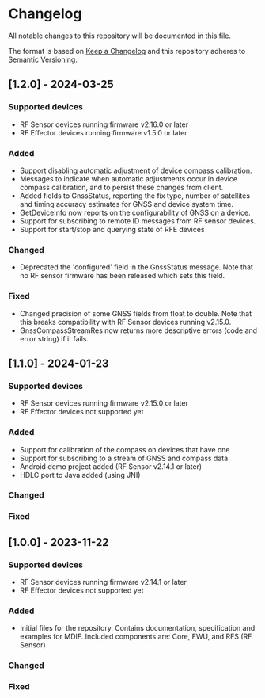 # Changelog
All notable changes to this repository will be documented in this file.

The format is based on [Keep a Changelog](http://keepachangelog.com/) and this
repository adheres to [Semantic Versioning](http://semver.org/).

## [1.2.0] - 2024-03-25

### Supported devices
- RF Sensor devices running firmware v2.16.0 or later
- RF Effector devices running firmware v1.5.0 or later

### Added
- Support disabling automatic adjustment of device compass calibration.
- Messages to indicate when automatic adjustments occur in device compass
  calibration, and to persist these changes from client.
- Added fields to GnssStatus, reporting the fix type, number of satellites and
  timing accuracy estimates for GNSS and device system time.
- GetDeviceInfo now reports on the configurability of GNSS on a device.
- Support for subscribing to remote ID messages from RF sensor devices.
- Support for start/stop and querying state of RFE devices

### Changed
- Deprecated the 'configured' field in the GnssStatus message. Note that no RF
  sensor firmware has been released which sets this field.

### Fixed
- Changed precision of some GNSS fields from float to double. Note that this
  breaks compatibility with RF Sensor devices running v2.15.0.
- GnssCompassStreamRes now returns more descriptive errors (code and error
  string) if it fails.

## [1.1.0] - 2024-01-23

### Supported devices
- RF Sensor devices running firmware v2.15.0 or later
- RF Effector devices not supported yet

### Added
- Support for calibration of the compass on devices that have one
- Support for subscribing to a stream of GNSS and compass data
- Android demo project added (RF Sensor v2.14.1 or later)
- HDLC port to Java added (using JNI)

### Changed

### Fixed

## [1.0.0] - 2023-11-22

### Supported devices
- RF Sensor devices running firmware v2.14.1 or later
- RF Effector devices not supported yet

### Added
- Initial files for the repository. Contains documentation, specification and
  examples for MDIF. Included components are: Core, FWU, and RFS (RF Sensor)

### Changed

### Fixed
